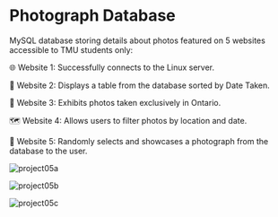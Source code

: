 # Photograph Database
MySQL database storing details about photos featured on 5 websites accessible to TMU students only:

🌐 Website 1: Successfully connects to the Linux server.

📅 Website 2: Displays a table from the database sorted by Date Taken.

🍁 Website 3: Exhibits photos taken exclusively in Ontario.

🗺️ Website 4: Allows users to filter photos by location and date.

🎲 Website 5: Randomly selects and showcases a photograph from the database to the user.

![project05a](https://github.com/JeelVekaria/Photograph-Database/assets/51273807/a6707efd-6fdc-436a-af5d-bf6132fdfc27)

![project05b](https://github.com/JeelVekaria/Photograph-Database/assets/51273807/a3fdde0f-79d8-405d-a0fb-b57d542cc842)

![project05c](https://github.com/JeelVekaria/Photograph-Database/assets/51273807/4101ad69-ccf5-41ce-b3cc-4fe77e46c759)
